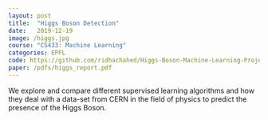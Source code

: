 ```yaml
---
layout: post
title:  "Higgs Boson Detection"
date:   2019-12-19
image: /higgs.jpg
course: "CS433: Machine Learning"
categories: EPFL
code: https://github.com/ridhachahed/Higgs-Boson-Machine-Learning-Project
paper: /pdfs/higgs_report.pdf
---
```

We explore and compare different supervised learning algorithms and how they deal 
with a data-set from CERN in the field of physics to predict the presence of the Higgs Boson.